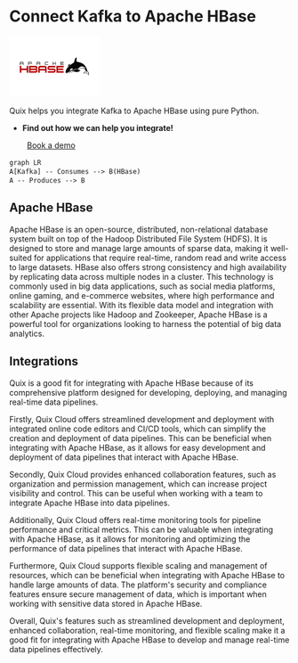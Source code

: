 # Connect Kafka to Apache HBase

![](./images/logo_1.jpg)

Quix helps you integrate Kafka to Apache HBase using pure Python.

<div class="grid cards blog-grid-card" markdown>

- __Find out how we can help you integrate!__

    <a class="md-button md-button--primary" href="https://share.hsforms.com/1iW0TmZzKQMChk0lxd_tGiw4yjw2?__hstc=175542013.2303933fbd746c0ac86d9ccbe9bc9100.1728383268831.1729603416735.1729620918855.31&__hssc=175542013.1.1729620918855&__hsfp=2132701734" target="_blank" style="margin:.5rem;">Book a demo</a>

</div>

```mermaid
graph LR
A[Kafka] -- Consumes --> B(HBase)
A -- Produces --> B
```

## Apache HBase

Apache HBase is an open-source, distributed, non-relational database system built on top of the Hadoop Distributed File System (HDFS). It is designed to store and manage large amounts of sparse data, making it well-suited for applications that require real-time, random read and write access to large datasets. HBase also offers strong consistency and high availability by replicating data across multiple nodes in a cluster. This technology is commonly used in big data applications, such as social media platforms, online gaming, and e-commerce websites, where high performance and scalability are essential. With its flexible data model and integration with other Apache projects like Hadoop and Zookeeper, Apache HBase is a powerful tool for organizations looking to harness the potential of big data analytics.

## Integrations

Quix is a good fit for integrating with Apache HBase because of its comprehensive platform designed for developing, deploying, and managing real-time data pipelines. 

Firstly, Quix Cloud offers streamlined development and deployment with integrated online code editors and CI/CD tools, which can simplify the creation and deployment of data pipelines. This can be beneficial when integrating with Apache HBase, as it allows for easy development and deployment of data pipelines that interact with Apache HBase.

Secondly, Quix Cloud provides enhanced collaboration features, such as organization and permission management, which can increase project visibility and control. This can be useful when working with a team to integrate Apache HBase into data pipelines.

Additionally, Quix Cloud offers real-time monitoring tools for pipeline performance and critical metrics. This can be valuable when integrating with Apache HBase, as it allows for monitoring and optimizing the performance of data pipelines that interact with Apache HBase.

Furthermore, Quix Cloud supports flexible scaling and management of resources, which can be beneficial when integrating with Apache HBase to handle large amounts of data. The platform's security and compliance features ensure secure management of data, which is important when working with sensitive data stored in Apache HBase.

Overall, Quix's features such as streamlined development and deployment, enhanced collaboration, real-time monitoring, and flexible scaling make it a good fit for integrating with Apache HBase to develop and manage real-time data pipelines effectively.

